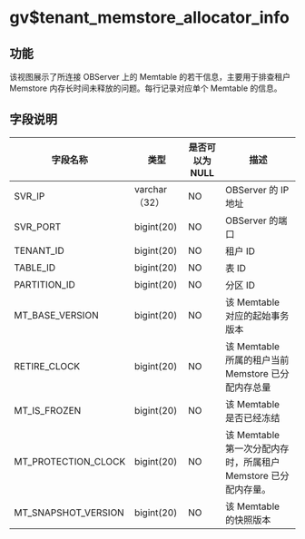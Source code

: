gv$tenant_memstore_allocator_info 
======================================================



功能 
-----------

该视图展示了所连接 OBServer 上的 Memtable 的若干信息，主要用于排查租户 Memstore 内存长时间未释放的问题。每行记录对应单个 Memtable 的信息。

字段说明 
-------------



|      **字段名称**       |   **类型**    | **是否可以为 NULL** |                  **描述**                   |
|---------------------|-------------|----------------|-------------------------------------------|
| SVR_IP              | varchar（32） | NO             | OBServer 的 IP 地址                          |
| SVR_PORT            | bigint(20)  | NO             | OBServer 的端口                              |
| TENANT_ID           | bigint(20)  | NO             | 租户 ID                                     |
| TABLE_ID            | bigint(20)  | NO             | 表 ID                                      |
| PARTITION_ID        | bigint(20)  | NO             | 分区 ID                                     |
| MT_BASE_VERSION     | bigint(20)  | NO             | 该 Memtable 对应的起始事务版本                      |
| RETIRE_CLOCK        | bigint(20)  | NO             | 该 Memtable 所属的租户当前 Memstore 已分配内存总量       |
| MT_IS_FROZEN        | bigint(20)  | NO             | 该 Memtable 是否已经冻结                         |
| MT_PROTECTION_CLOCK | bigint(20)  | NO             | 该 Memtable 第一次分配内存时，所属租户 Memstore 已分配内存量。 |
| MT_SNAPSHOT_VERSION | bigint(20)  | NO             | 该 Memtable 的快照版本                          |


